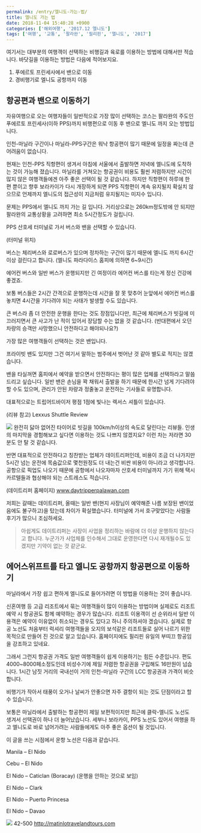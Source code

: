 ```yaml
---
permalink: /entry/엘니도-가는-법/
title: 엘니도 가는 법
date: 2018-11-04 15:40:28 +0900
categories: ['해외여행', '2017.12 엘니도']
tags: ['여행', '교통', '팔라완', '필리핀', '엘니도', '2017']
---
```




여기서는 대부분의 여행객이 선택하는 비행길과 육로를 이용하는 방법에 대해서만 적습니다. 바닷길을 이용하는 방법은 다음에 적어보지요.

  

  1. 푸에르토 프린세사에서 밴으로 이동
  2. 경비행기로 엘니도 공항까지 이동

  

## 항공편과 밴으로 이동하기

자유여행으로 오는 여행자들이 일반적으로 가장 많이 선택하는 코스는 팔라완의 주도인 푸에르토 프린세사(이하 PPS)까지 비행편으로 이동 후
밴으로 엘니도 까지 오는 방법입니다.

인천-마닐라 구간이나 마닐라-PPS구간은 워낙 항공편이 많기 때문에 일정을 짜는데 큰 어려움이 없습니다.

현재는 인천-PPS 직항편이 생겨서 아침에 서울에서 출발하면 저녁에 엘니도에 도착하는 것이 가능해 졌습니다. 마닐라를 거쳐오는 항공권이
비용도 훨씬 저렴하지만 시간이 많지 않은 여행객들에겐 아주 좋은 선택이 될 것 같습니다. 하지만 직항편이 하루에 한 편 뿐이고 향후
보라카이가 다시 개장하게 되면 PPS 직항편이 계속 유지될지 확실치 않으므로 언제까지 엘니도의 접근성이 지금처럼 유지될지는 미지수 입니다.

  

문제는 PPS에서 엘니도 까지 가는 길 입니다. 거리상으로는 260km정도밖에 안 되지만 팔라완의 교통상황을 고려하면 최소 5시간정도가
걸립니다.

  

PPS 산호세 터미널로 가서 버스와 밴을 선택할 수 있습니다.

  

(터미널 위치)

  

버스는 체리버스와 로로버스가 있으며 정차하는 구간이 많기 때문에 엘니도 까지 6시간 이상 걸린다고 합니다. (엘니도 파라다이스 홈피에 의하면
6~9시간)

에어컨 버스와 일반 버스가 운행되지만 긴 여정이라 에어컨 버스를 타는게 정신 건강에 좋겠죠.

보통 버스들은 2시간 간격으로 운행하는데 시간을 잘 못 맞추어 눈앞에서 에어컨 버스를 놓치면 4시간을 기다려야 되는 사태가 발생할 수도
있습니다.

큰 버스라 좀 더 안전한 운행을 한다는 것도 장점입니다만, 최근에 체리버스가 빗길에 미끄러지면서 큰 사고가 난 적이 있어서 장담할 수는 없을
것 같습니다. (반대편에서 오던 차량의 승객만 사망했으니 안전하다고 해야되나요?)

  

가장 많은 여행객들이 선택하는 것은 밴입니다.

프라이빗 밴도 있지만 그건 여기서 말하는 범주에서 벗어난 것 같아 별도로 적지는 않겠습니다.

  

밴을 타실꺼면 홈피에서 예약을 받으면서 안전하다는 평이 많은 업체를 선택하라고 말씀드리고 싶습니다. 일반 밴은 손님을 꽉 채워서 출발을 하기
때문에 한시간 넘게 기다려야 할 수도 있으며, 관리가 안된 차량과 정줄놓고 운전하는 기사들로 유명합니다.

  

대표적으로는 트립어드바이저 평점 1점에 빛나는 렉서스 셔틀이 있습니다.

(리뷰 참고) Lexxus Shuttle Review

  

  

![][link0]
완전히 닳아 없어진 타이어로 빗길을 100km/h이상의 속도로 달린다는 리뷰들. 인생의 마지막을 경험해보고 싶다면 이용하는 것도 나쁘지
않겠지요? 이런 차는 저라면 30분도 안 탈 것 같습니다.

  

  

반면 대표적으로 안전하다고 칭찬받는 업체가 데이트리퍼인데, 비용이 조금 더 나가지만 5시간 넘는 운전에 목숨값으로 몇천원정도 더 내는건 비싼
비용이 아니라고 생각합니다. 공항으로 픽업도 나오기 때문에 공항에서 나오자마자 산호세 터미널까지 가기 위해 택시 카르텔들과 협상해야 되는
스트레스도 적습니다.

  

(데이트리퍼 홈페이지) www.daytripperpalawan.com

  

저희는 갈때는 데이트리퍼, 올때는 일반 밴(현지 사장님이 예약해준 나름 보장된 밴이었음에도 불구하고)을 탔는데 차이가 확실했습니다. 터미널에
가서 호구맞았다는 사람들 후기가 많으니 조심하세요.

  

> 아쉽게도 데이트리퍼는 사장이 사업을 정리하는 바람에 더 이상 운행하지 않는다고 합니다. 누군가가 사업체를 인수해서 그대로 운영한다면 다시
재개될수도 있겠지만 기약이 없는 것 같군요.  
>

  

## 에어스위프트를 타고 엘니도 공항까지 항공편으로 이동하기

마닐라에서 가장 쉽고 편하게 엘니도로 들어가려면 이 방법을 이용하는 것이 좋습니다.

신혼여행 등 고급 리조트에서 묶는 여행객들이 많이 이용하는 방법이며 실제로도 리조트 예약 시 항공권도 함께 예약하는 경우가 많습니다. 리조트
이용객이 선 순위라서 일반 이용객은 예약이 이유없이 취소되는 경우도 있다고 하니 주의하셔야 겠습니다. 실제로 항공 노선도 처음부터 럭셔리
여행객들을 오지의 보석같은 리조트들로 실어 나르기 위한 목적으로 만들어 진 것으로 알고 있습니다. 홈페이지에도 필리핀 유일의 부띠끄 항공임을
강조하고 있네요.

그래서 그런지 항공권 가격도 일반 여행객들이 쉽게 이용하기는 힘든 수준입니다. 편도 4000~8000페소정도인데 비성수기에 제일 저렴한
항공권을 구입해도 16만원이 넘습니다. 1시간 남짓 거리의 국내선이 거의 인천-마닐라 구간의 LCC 항공권과 가격이 비슷합니다.

비행기가 작아서 태풍이 오거나 날씨가 안좋으면 자주 결항이 되는 것도 단점이라고 할 수 있습니다.

  

보통은 마닐라에서 출발하는 항공편이 제일 보편적이지만 최근에 클락-엘니도 노선도 생겨서 선택권이 하나 더 늘어났습니다. 세부나 보라카이,
PPS 노선도 있어서 여행을 하고 엘니도로 바로 넘어가려는 사람들에게도 아주 좋은 옵션이 될 것입니다.

  

이 글을 쓰는 시점에서 운항 노선은 다음과 같습니다.

Manila – El Nido

Cebu – El Nido

El Nido – Caticlan (Boracay) (운행을 안하는 것으로 보임)

El Nido – Clark

El Nido – Puerto Princesa

El Nido – Davao

  

  

![][link1]
42-500 http://matinlotravelandtours.com

  

  


[link0]:http://cfile9.uf.tistory.com/image/9929C23C5BDE92E71A4D03
[link1]:http://cfile5.uf.tistory.com/image/99A623335BDE92B916F66F
